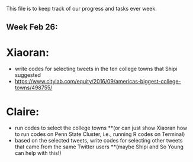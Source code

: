 This file is to keep track of our progress and tasks ever week.

## Week Feb 26:
# Xiaoran:
* write codes for selecting tweets in the ten college towns that Shipi suggested 
* https://www.citylab.com/equity/2016/09/americas-biggest-college-towns/498755/
# Claire:
* run codes to select the college towns 
**(or can just show Xiaoran how to run codes on Penn State Cluster, i.e., running R codes on Terminal)
* based on the selected tweets, write codes for selecting other tweets that came from the same Twitter users 
**(maybe Shipi and So Young can help with this!)
